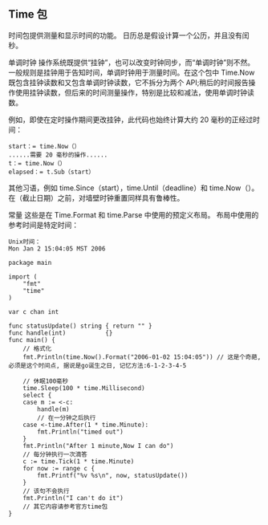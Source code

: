 ## Time 包

时间包提供测量和显示时间的功能。
日历总是假设计算一个公历，并且没有闰秒。

单调时钟
操作系统既提供“挂钟”，也可以改变时钟同步，而“单调时钟”则不然。一般规则是挂钟用于告知时间，单调时钟用于测量时间。在这个包中 Time.Now 既包含挂钟读数和又包含单调时钟读数，它不拆分为两个 API;稍后的时间报告操作使用挂钟读数，但后来的时间测量操作，特别是比较和减法，使用单调时钟读数。

例如，即使在定时操作期间更改挂钟，此代码也始终计算大约 20 毫秒的正经过时间：

```
start：= time.Now（）
......需要 20 毫秒的操作......
t：= time.Now（）
elapsed：= t.Sub（start）
```

其他习语，例如 time.Since（start），time.Until（deadline）和 time.Now（）。在（截止日期）之前，对墙壁时钟重置同样具有鲁棒性。

常量
这些是在 Time.Format 和 time.Parse 中使用的预定义布局。 布局中使用的参考时间是特定时间：

```
Unix时间：
Mon Jan 2 15:04:05 MST 2006
```

```
package main

import (
	"fmt"
	"time"
)

var c chan int

func statusUpdate() string { return "" }
func handle(int)           {}
func main() {
	// 格式化
	fmt.Println(time.Now().Format("2006-01-02 15:04:05")) // 这是个奇葩,必须是这个时间点, 据说是go诞生之日, 记忆方法:6-1-2-3-4-5

	// 休眠100毫秒
	time.Sleep(100 * time.Millisecond)
	select {
	case m := <-c:
		handle(m)
		// 在一分钟之后执行
	case <-time.After(1 * time.Minute):
		fmt.Println("timed out")
	}
	fmt.Println("After 1 minute,Now I can do")
	// 每分钟执行一次滴答
	c := time.Tick(1 * time.Minute)
	for now := range c {
		fmt.Printf("%v %s\n", now, statusUpdate())
	}
	// 该句不会执行
	fmt.Println("I can't do it")
	// 其它内容请参考官方time包
}
```
